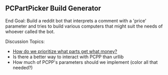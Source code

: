 PCPartPicker Build Generator
----

End Goal: Build a reddit bot that interprets a comment with a 'price' parameter and tries to build various computers that might suit the needs of whoever called the bot.

Discussion Topics:

* [How do we prioritize what parts get what money?](https://github.com/JewsOfHazard/pcpartpicker-build-generator/issues/2)
* Is there a better way to interact with PCPP than urllib
* How much of PCPP's parameters should we implement (color all that needed?)
